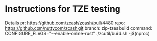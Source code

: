 # Instructions for TZE testing

Details
pr: https://github.com/zcash/zcash/pull/4480
repo: https://github.com/nuttycom/zcash.git
branch: zip-tzes
build command: CONFIGURE_FLAGS="--enable-online-rust" ./zcutil/build.sh -j$(nproc)

